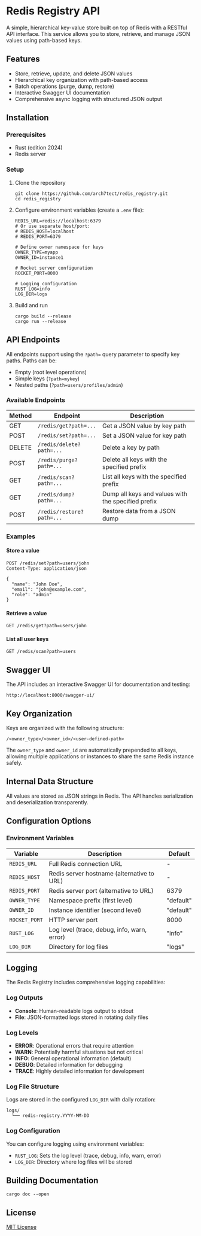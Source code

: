 # Redis Registry API

A simple, hierarchical key-value store built on top of Redis with a RESTful API interface. This service allows you to store, retrieve, and manage JSON values using path-based keys.

## Features

- Store, retrieve, update, and delete JSON values
- Hierarchical key organization with path-based access
- Batch operations (purge, dump, restore)
- Interactive Swagger UI documentation
- Comprehensive async logging with structured JSON output

## Installation

### Prerequisites

- Rust (edition 2024)
- Redis server

### Setup

1. Clone the repository
   ```
   git clone https://github.com/arch7tect/redis_registry.git
   cd redis_registry
   ```

2. Configure environment variables (create a `.env` file):
   ```
   REDIS_URL=redis://localhost:6379
   # Or use separate host/port:
   # REDIS_HOST=localhost
   # REDIS_PORT=6379
   
   # Define owner namespace for keys
   OWNER_TYPE=myapp
   OWNER_ID=instance1
   
   # Rocket server configuration
   ROCKET_PORT=8000
   
   # Logging configuration
   RUST_LOG=info
   LOG_DIR=logs
   ```

3. Build and run
   ```
   cargo build --release
   cargo run --release
   ```

## API Endpoints

All endpoints support using the `?path=` query parameter to specify key paths. Paths can be:
- Empty (root level operations)
- Simple keys (`?path=mykey`)
- Nested paths (`?path=users/profiles/admin`)

### Available Endpoints

| Method | Endpoint | Description |
|--------|----------|-------------|
| GET | `/redis/get?path=...` | Get a JSON value by key path |
| POST | `/redis/set?path=...` | Set a JSON value for key path |
| DELETE | `/redis/delete?path=...` | Delete a key by path |
| POST | `/redis/purge?path=...` | Delete all keys with the specified prefix |
| GET | `/redis/scan?path=...` | List all keys with the specified prefix |
| GET | `/redis/dump?path=...` | Dump all keys and values with the specified prefix |
| POST | `/redis/restore?path=...` | Restore data from a JSON dump |

### Examples

#### Store a value

```
POST /redis/set?path=users/john
Content-Type: application/json

{
  "name": "John Doe",
  "email": "john@example.com",
  "role": "admin"
}
```

#### Retrieve a value

```
GET /redis/get?path=users/john
```

#### List all user keys

```
GET /redis/scan?path=users
```

## Swagger UI

The API includes an interactive Swagger UI for documentation and testing:

```
http://localhost:8000/swagger-ui/
```

## Key Organization

Keys are organized with the following structure:

```
/<owner_type>/<owner_id>/<user-defined-path>
```

The `owner_type` and `owner_id` are automatically prepended to all keys, allowing multiple applications or instances to share the same Redis instance safely.

## Internal Data Structure

All values are stored as JSON strings in Redis. The API handles serialization and deserialization transparently.

## Configuration Options

### Environment Variables

| Variable | Description | Default |
|----------|-------------|---------|
| `REDIS_URL` | Full Redis connection URL | - |
| `REDIS_HOST` | Redis server hostname (alternative to URL) | - |
| `REDIS_PORT` | Redis server port (alternative to URL) | 6379 |
| `OWNER_TYPE` | Namespace prefix (first level) | "default" |
| `OWNER_ID` | Instance identifier (second level) | "default" |
| `ROCKET_PORT` | HTTP server port | 8000 |
| `RUST_LOG` | Log level (trace, debug, info, warn, error) | "info" |
| `LOG_DIR` | Directory for log files | "logs" |

## Logging

The Redis Registry includes comprehensive logging capabilities:

### Log Outputs

- **Console**: Human-readable logs output to stdout
- **File**: JSON-formatted logs stored in rotating daily files

### Log Levels

- **ERROR**: Operational errors that require attention
- **WARN**: Potentially harmful situations but not critical
- **INFO**: General operational information (default)
- **DEBUG**: Detailed information for debugging
- **TRACE**: Highly detailed information for development

### Log File Structure

Logs are stored in the configured `LOG_DIR` with daily rotation:
```
logs/
  └── redis-registry.YYYY-MM-DD
```

### Log Configuration

You can configure logging using environment variables:

- `RUST_LOG`: Sets the log level (trace, debug, info, warn, error)
- `LOG_DIR`: Directory where log files will be stored

## Building Documentation

```
cargo doc --open
```

## License

[MIT License](LICENSE)